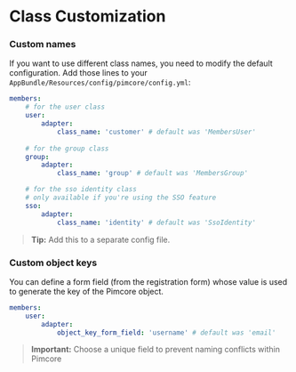 # Class Customization

### Custom names
If you want to use different class names, you need to modify the default configuration.
Add those lines to your `AppBundle/Resources/config/pimcore/config.yml`:
    
```yaml
members:
    # for the user class
    user:
    	adapter:
            class_name: 'customer' # default was 'MembersUser'
    
    # for the group class
    group:
        adapter:
            class_name: 'group' # default was 'MembersGroup'

    # for the sso identity class
    # only available if you're using the SSO feature
    sso:
        adapter:
            class_name: 'identity' # default was 'SsoIdentity'
```

> **Tip:** Add this to a separate config file.

### Custom object keys
You can define a form field (from the registration form) whose value is used to generate the key of the Pimcore object.
```yaml
members:
    user:
        adapter:
            object_key_form_field: 'username' # default was 'email'
```

> **Important:** Choose a unique field to prevent naming conflicts within Pimcore
